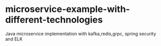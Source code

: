 # microservice-example-with-different-technologies
 Java microservice implementation with kafka,redis,grpc, spring security and ELK
